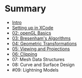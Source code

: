 # Summary

* [Intro](intro.md)
* [Setting up in XCode](setting_up_in_xcode.md)
* [02: openGL Basics](README.md)
* [03: Bresenham's Algorithms](03_bresenhams_algorithms.md)
* [04: Geometric Transformations](04_geometric_transformations.md)
* [05: Viewing and Projections](05_viewing_and_projections.md)
* [06: Clipping](06_clipping.md)
* 07: Mesh Data Structures
* 08: Curve and Surface Design
* #09: Lightning Models


